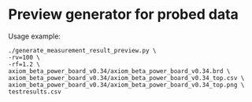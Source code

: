 # Preview generator for probed data

Usage example:
```shell script
./generate_measurement_result_preview.py \
-rv=100 \
-rf=1.2 \
axiom_beta_power_board_v0.34/axiom_beta_power_board_v0.34.brd \
axiom_beta_power_board_v0.34/axiom_beta_power_board_v0.34_top.csv \
axiom_beta_power_board_v0.34/axiom_beta_power_board_v0.34_top.png \
testresults.csv
```
